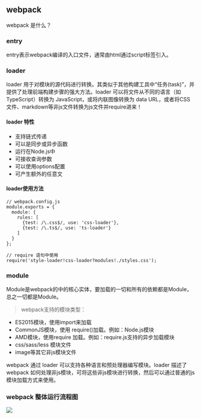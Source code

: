 ## webpack

webpack 是什么？

### entry

entry表示webpack编译的入口文件，通常由html通过script标签引入。

### loader

loader 用于对模块的源代码进行转换。其类似于其他构建工具中“任务(task)”，并提供了处理前端构建步骤的强大方法。loader 可以将文件从不同的语言（如 TypeScript）转换为 JavaScript，或将内联图像转换为 data URL，或者将CSS文件、markdown等非js文件转换为js文件并require进来！

#### loader 特性
- 支持链式传递
- 可以是同步或异步函数
- 运行在Node.js中
- 可接收查询参数
- 可以使用options配置
- 可产生额外的任意文

#### loader使用方法
```
// webpack.config.js
module.exports = {
  module: {
    rules: [
      {test: /\.css$/, use: 'css-loader'},
      {test: /\.ts$/, use: 'ts-loader'}
    ]
  }
};

// require 语句中使用
require('style-loader!css-loader?modules!./styles.css');

```

### module
Module是webpack的中的核心实体，要加载的一切和所有的依赖都是Module，总之一切都是Module。

> webpack支持的模块类型：
  - ES2015模块，使用import来加载
  - CommonJS模块，使用 require()加载。例如：Node.js模块
  - AMD模块，使用require 加载。例如：require.js支持的异步加载模块
  - css/sass/less 模块文件
  - image等其它非js模块文件

webpack 通过 loader 可以支持各种语言和预处理器编写模块。loader 描述了webpack 如何处理非js模块，可将这些非js模块进行转换，然后可以通过普通的js模块加载方式来使用。


### webpack 整体运行流程图
![](http://7xt6po.com1.z0.glb.clouddn.com/webpack%E6%95%B4%E4%BD%93%E6%B5%81%E7%A8%8B.png)
